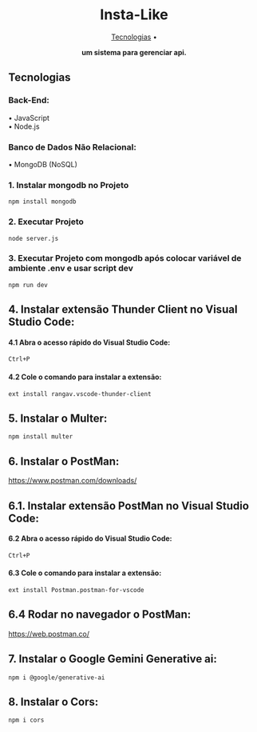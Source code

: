 <h1 align="center" style="font-weight: bold;">Insta-Like</h1>

<p align="center">
 <a href="#technologies">Tecnologias</a> •
</p>

<p align="center">
    <b>
	um sistema para gerenciar api.
    </b>
</p>

<h2 id="technologies">Tecnologias</h2>

<h3 id="technologies">Back-End:</h3>
• JavaScript<br>
• Node.js<br>

<h3 id="technologies">Banco de Dados Não Relacional:</h3>
• MongoDB (NoSQL)


### 1. Instalar mongodb no Projeto

```
npm install mongodb
```

### 2. Executar Projeto

```
node server.js
```

### 3. Executar Projeto com mongodb após colocar variável de ambiente .env e usar script dev
```
npm run dev
```

## 4. Instalar extensão Thunder Client no Visual Studio Code:

#### 4.1 Abra o acesso rápido do Visual Studio Code:
```
Ctrl+P
```
#### 4.2 Cole o comando para instalar a extensão:
```
ext install rangav.vscode-thunder-client
```

## 5. Instalar o Multer:
```
npm install multer
```

## 6. Instalar o PostMan:
https://www.postman.com/downloads/

## 6.1. Instalar extensão PostMan no Visual Studio Code:

#### 6.2 Abra o acesso rápido do Visual Studio Code:
```
Ctrl+P
```
#### 6.3 Cole o comando para instalar a extensão:
```
ext install Postman.postman-for-vscode
```

## 6.4 Rodar no navegador o PostMan:
https://web.postman.co/

## 7. Instalar o Google Gemini Generative ai:
```
npm i @google/generative-ai
```

## 8. Instalar o Cors:
```
npm i cors
```